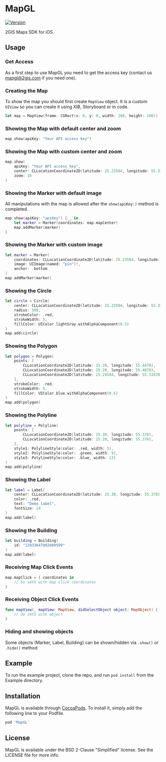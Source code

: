 # MapGL
[![Version](https://img.shields.io/cocoapods/v/MapGL.svg?style=flat)](https://cocoapods.org/pods/MapGL)

2GIS Maps SDK for iOS.

## Usage

### Get Access
As a first step to use MapGL you need to get the access key (contact us mapgl@2gis.com if you need one).

### Creating the Map
To show the map you should first create `MapView` object. It is a custom `UIView` so you can create it using XIB, Storyboard or in code.

```swift
let map = MapView(frame: CGRect(x: 0, y: 0, width: 100, height: 100))
```

### Showing the Map with default center and zoom

```swift
map.show(apiKey: "Your API access key")
```

### Showing the Map with custom center and zoom

```swift
map.show(
    apiKey: "Your API access key",
    center: CLLocationCoordinate2D(latitude: 25.23584, longitude: 55.31878),
    zoom: 16
)
```

### Showing the Marker with default image
All manipulations with the map is allowed after the `show(apiKey:)` method is completed.

```swift
map.show(apiKey: "apiKey") { _ in
    let marker = Marker(coordinates: map.mapCenter)
    map.addMarker(marker)
}
```

### Showing the Marker with custom image

```swift
let marker = Marker(
    coordinates: CLLocationCoordinate2D(latitude: 25.23584, longitude: 55.31878),
    image: UIImage(named: "pin")!,
    anchor: .bottom
)
map.addMarker(marker)
```

### Showing the Circle

```swift
let circle = Circle(
    center: CLLocationCoordinate2D(latitude: 25.23584, longitude: 55.31878),
    radius: 500,
    strokeColor: .red,
    strokeWidth: 5,
    fillColor: UIColor.lightGray.withAlphaComponent(0.5)
)
map.add(circle)
```


### Showing the Polygon

```swift
let polygon = Polygon(
    points: [
        CLLocationCoordinate2D(latitude: 25.20, longitude: 55.4478),
        CLLocationCoordinate2D(latitude: 25.20, longitude: 55.4878),
        CLLocationCoordinate2D(latitude: 25.24584, longitude: 55.31878),
    ],
    strokeColor: .red,
    strokeWidth: 5,
    fillColor: UIColor.blue.withAlphaComponent(0.5)
)
map.add(polygon)
```

### Showing the Polyline

```swift
let polyline = Polyline(
    points: [
        CLLocationCoordinate2D(latitude: 25.30, longitude: 55.378),
        CLLocationCoordinate2D(latitude: 25.20, longitude: 55.378),
    ],
    style1: PolylineStyle(color: .red, width: 5),
    style2: PolylineStyle(color: .green, width: 9),
    style3: PolylineStyle(color: .blue, width: 13)
)
map.add(polyline)
```


### Showing the Label

```swift
let label = Label(
	center: CLLocationCoordinate2D(latitude: 25.30, longitude: 55.378),
	color: .red,
	text: "Demo label",
	fontSize: 24
)
map.add(label)
```

### Showing the Building

```swift
let building = Building(
	id: "13933647002609599"
)
map.add(label)
```

### Receiving Map Click Events

```swift
map.mapClick = { coordinates in
    // Do smth with map click coordinates
}
```

### Receiving Object Click Events

```swift
func mapView(_ mapView: MapView, didSelectObject object: MapObject) {
    // do smth with object
}
```

### Hiding and showing objects

Some objects (Marker, Label, Building) can be shown/hidden via `.show()` or `.hide()` method

## Example
To run the example project, clone the repo, and run `pod install` from the Example directory.

## Installation
MapGL is available through [CocoaPods](https://cocoapods.org). To install
it, simply add the following line to your Podfile.

```ruby
pod 'MapGL'
```

## License
MapGL is available under the BSD 2-Clause "Simplified" license. See the LICENSE file for more info.
